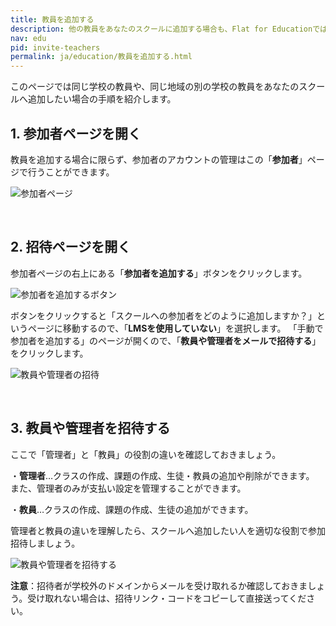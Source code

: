 ```yaml
---
title: 教員を追加する
description: 他の教員をあなたのスクールに追加する場合も、Flat for Educationではとてもシンプルな操作で追加できます。1つの学校に音楽教員が複数いる場合や、他の教科の教員とのコラボレーションなどでも利用できます。
nav: edu
pid: invite-teachers
permalink: ja/education/教員を追加する.html
---
```


このページでは同じ学校の教員や、同じ地域の別の学校の教員をあなたのスクールへ追加したい場合の手順を紹介します。

## 1. 参加者ページを開く

教員を追加する場合に限らず、参加者のアカウントの管理はこの「**参加者**」ページで行うことができます。

![参加者ページ](/help/assets/img/edu-ja/people-tab.png)

<br>


## 2. 招待ページを開く

参加者ページの右上にある「**参加者を追加する**」ボタンをクリックします。

![参加者を追加するボタン](/help/assets/img/edu-ja/add-people-btn.png)

ボタンをクリックすると「スクールへの参加者をどのように追加しますか？」というページに移動するので、「**LMSを使用していない**」を選択します。
「手動で参加者を追加する」のページが開くので、「**教員や管理者をメールで招待する**」をクリックします。

![教員や管理者の招待](/help/assets/img/edu-ja/people-invite-admin-teachers.png)

<br>


## 3. 教員や管理者を招待する
ここで「管理者」と「教員」の役割の違いを確認しておきましょう。

・**管理者**…クラスの作成、課題の作成、生徒・教員の追加や削除ができます。
また、管理者のみが支払い設定を管理することができます。
 

・**教員**…クラスの作成、課題の作成、生徒の追加ができます。

管理者と教員の違いを理解したら、スクールへ追加したい人を適切な役割で参加招待しましょう。

![教員や管理者を招待する](/help/assets/img/edu-ja/people-invite-teachers.png)

**注意**：招待者が学校外のドメインからメールを受け取れるか確認しておきましょう。受け取れない場合は、招待リンク・コードをコピーして直接送ってください。